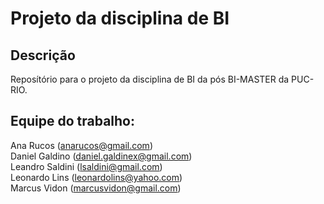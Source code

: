 # Projeto da disciplina de BI
## Descrição
Reposítório para o projeto da disciplina de BI da pós BI-MASTER da PUC-RIO.

## Equipe do trabalho:<br />
Ana Rucos (anarucos@gmail.com)<br />
Daniel Galdino (daniel.galdinex@gmail.com)<br />
Leandro Saldini (lsaldini@gmail.com)<br />
Leonardo Lins (leonardolins@yahoo.com)<br />
Marcus Vidon (marcusvidon@gmail.com)<br />

